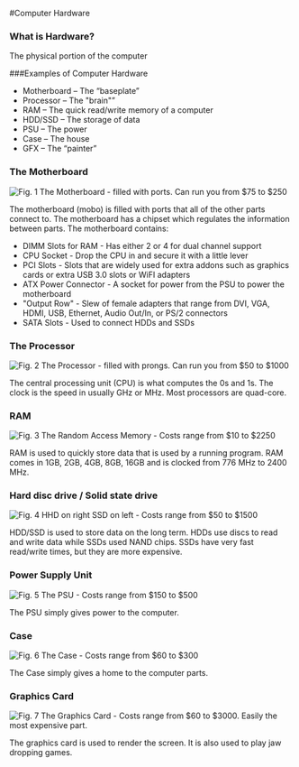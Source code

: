 #Computer Hardware
		
### What is Hardware?
The physical portion of the computer

###Examples of Computer Hardware
<ul>
<li>Motherboard – The “baseplate”</li>
<li>Processor – The "brain"”</li>
<li>RAM – The quick read/write memory of a computer</li>
<li>HDD/SSD – The storage of data</li>
<li>PSU – The power</li>
<li>Case – The house</li>
<li>GFX – The “painter”</li>
</ul>
		
### The Motherboard

![](mobo.png "Fig. 1 The Motherboard - filled with ports. Can run you from $75 to $250")

The motherboard (mobo) is filled with ports that all of the other parts connect to. The motherboard has a chipset which regulates the information between parts. The motherboard contains: 
<ul>
			<li>DIMM Slots for RAM - Has either 2 or 4 for dual channel support</li>
			<li>CPU Socket - Drop the CPU in and secure it with a little lever</li>
			<li>PCI Slots - Slots that are widely used for extra addons such as graphics cards or extra USB 3.0 slots or WiFI adapters</li>
			<li>ATX Power Connector - A socket for power from the PSU to power the motherboard</li>
			<li>"Output Row" - Slew of female adapters that range from DVI, VGA, HDMI, USB, Ethernet, Audio Out/In, or PS/2 connectors</li>
			<li>SATA Slots - Used to connect HDDs and SSDs</li>
</ul>

### The Processor
![](proc.png "Fig. 2 The Processor - filled with prongs. Can run you from $50 to $1000")

The central processing unit (CPU) is what computes the 0s and 1s. The clock is the speed in usually GHz or MHz. Most processors are quad-core.

### RAM
![](ram.png "Fig. 3 The Random Access Memory - Costs range from $10 to $2250")

RAM is used to quickly store data that is used by a running program. RAM comes in 1GB, 2GB, 4GB, 8GB, 16GB and is clocked from 776 MHz to 2400 MHz.

### Hard disc drive / Solid state drive

![](ssd.png "Fig. 4 HHD on right SSD on left - Costs range from $50 to $1500")

HDD/SSD is used to store data on the long term. HDDs use discs to read and write data while SSDs used NAND chips. SSDs have very fast read/write times, but they are more expensive.

### Power Supply Unit
![](psw.png "Fig. 5 The PSU - Costs range from $150 to $500")

The PSU simply gives power to the computer.

### Case
![](case.png "Fig. 6 The Case - Costs range from $60 to $300")

The Case simply gives a home to the computer parts.

### Graphics Card
![](gfx.png "Fig. 7 The Graphics Card - Costs range from $60 to $3000. Easily the most expensive part.")

The graphics card is used to render the screen. It is also used to play jaw dropping games.
